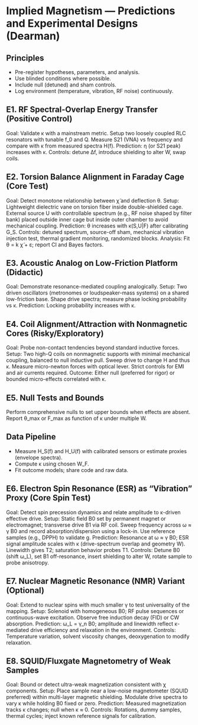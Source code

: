 # Implied Magnetism — Predictions and Experimental Designs (Dearman)

## Principles
- Pre-register hypotheses, parameters, and analysis.
- Use blinded conditions where possible.
- Include null (detuned) and sham controls.
- Log environment (temperature, vibration, RF noise) continuously.

## E1. RF Spectral-Overlap Energy Transfer (Positive Control)
Goal: Validate κ with a mainstream metric. Setup two loosely coupled RLC resonators with tunable f_0 and Q. Measure S21 (VNA) vs frequency and compare with κ from measured spectra H(f). Prediction: η (or S21 peak) increases with κ.
Controls: detune Δf, introduce shielding to alter W, swap coils.

## E2. Torsion Balance Alignment in Faraday Cage (Core Test)
Goal: Detect monotone relationship between χ̃ and deflection θ.
Setup: Lightweight dielectric vane on torsion fiber inside double-shielded cage. External source U with controllable spectrum (e.g., RF noise shaped by filter bank) placed outside inner cage but inside outer chamber to avoid mechanical coupling. Prediction: θ increases with κ(S,U|F) after calibrating G_S.
Controls: detuned spectrum, source-off sham, mechanical vibration injection test, thermal gradient monitoring, randomized blocks.
Analysis: Fit θ = k χ̃ + ε; report CI and Bayes factors.

## E3. Acoustic Analog on Low-Friction Platform (Didactic)
Goal: Demonstrate resonance-mediated coupling analogically.
Setup: Two driven oscillators (metronomes or loudspeaker-mass systems) on a shared low-friction base. Shape drive spectra; measure phase locking probability vs κ. Prediction: Locking probability increases with κ.

## E4. Coil Alignment/Attraction with Nonmagnetic Cores (Risky/Exploratory)
Goal: Probe non-contact tendencies beyond standard inductive forces.
Setup: Two high-Q coils on nonmagnetic supports with minimal mechanical coupling, balanced to null inductive pull. Sweep drive to change H and thus κ. Measure micro-newton forces with optical lever. Strict controls for EMI and air currents required.
Outcome: Either null (preferred for rigor) or bounded micro-effects correlated with κ.

## E5. Null Tests and Bounds
Perform comprehensive nulls to set upper bounds when effects are absent. Report θ_max or F_max as function of κ under multiple W.

## Data Pipeline
- Measure H_S(f) and H_U(f) with calibrated sensors or estimate proxies (envelope spectra).
- Compute κ using chosen W_F.
- Fit outcome models; share code and raw data.


## E6. Electron Spin Resonance (ESR) as “Vibration” Proxy (Core Spin Test)
Goal: Detect spin precession dynamics and relate amplitude to κ-driven effective drive.
Setup: Static field B0 set by permanent magnet or electromagnet; transverse drive B1 via RF coil. Sweep frequency across ω ≈ γ B0 and record absorption/dispersion using a lock-in. Use reference samples (e.g., DPPH) to validate g.
Prediction: Resonance at ω ≈ γ B0; ESR signal amplitude scales with κ (drive-spectrum overlap and geometry W). Linewidth gives T2; saturation behavior probes T1.
Controls: Detune B0 (shift ω_L), set B1 off-resonance, insert shielding to alter W, rotate sample to probe anisotropy.

## E7. Nuclear Magnetic Resonance (NMR) Variant (Optional)
Goal: Extend to nuclear spins with much smaller γ to test universality of the mapping.
Setup: Solenoid with homogeneous B0; RF pulse sequences or continuous-wave excitation. Observe free induction decay (FID) or CW absorption.
Prediction: ω_L = γ_n B0; amplitude and linewidth reflect κ-mediated drive efficiency and relaxation in the environment.
Controls: Temperature variation, solvent viscosity changes, deoxygenation to modify relaxation.

## E8. SQUID/Fluxgate Magnetometry of Weak Samples
Goal: Bound or detect ultra-weak magnetization consistent with χ components.
Setup: Place sample near a low-noise magnetometer (SQUID preferred) within multi-layer magnetic shielding. Modulate drive spectra to vary κ while holding B0 fixed or zero.
Prediction: Measured magnetization tracks κ changes; null when κ ≈ 0.
Controls: Rotations, dummy samples, thermal cycles; inject known reference signals for calibration.



